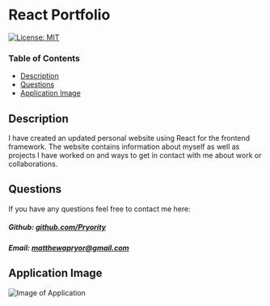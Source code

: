 # React Portfolio

[![License: MIT](https://img.shields.io/badge/License-MIT-yellow.svg)](https://opensource.org/licenses/MIT)

### Table of Contents

- [Description](#description)
- [Questions](#questions)
- [Application Image](#application-image)

## Description

I have created an updated personal website using React for the frontend framework. The website contains information about myself as well as projects I have worked on and ways to get in contact with me about work or collaborations.

## Questions

If you have any questions feel free to contact me here:

##### Github: [github.com/Pryority](https://github.com/Pryority)

##### Email: [matthewapryor@gmail.com](mailto:matthewapryor@gmail.com?subject=[GitHub])

## Application Image

![Image of Application](demo.png)
